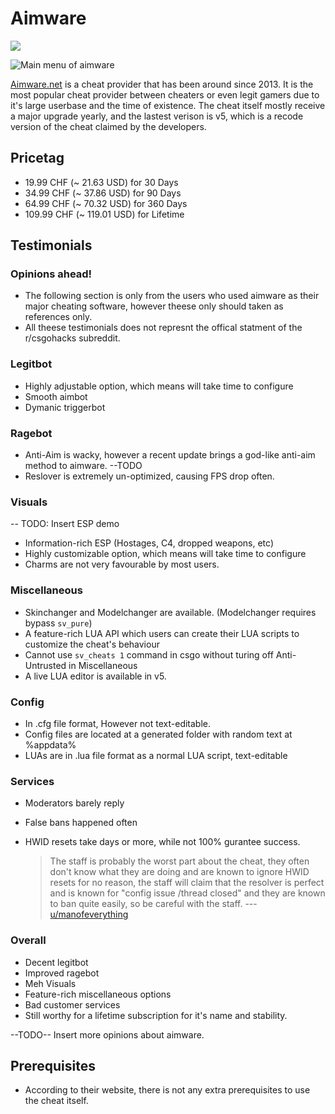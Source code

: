 # Aimware

![](https://i.imgur.com/g1cYT2B.png)

![Main menu of aimware](https://i.imgur.com/OoGH1KF.png)

[Aimware.net](https://aimware.net/) is a cheat provider that has been around since 2013. It is the most popular cheat provider between cheaters or even legit gamers due to it's large userbase and the time of existence. The cheat itself mostly receive a major upgrade yearly, and the lastest verison is v5, which is a recode version of the cheat claimed by the developers.

## Pricetag

* 19.99 CHF \(~ 21.63  USD\) for 30 Days
* 34.99 CHF \(~ 37.86 USD\) for 90 Days
* 64.99 CHF \(~ 70.32 USD\) for 360 Days
* 109.99 CHF \(~ 119.01 USD\) for Lifetime

## Testimonials

### Opinions ahead!

* The following section is only from the users who used aimware as their major cheating software, however theese only should taken as references only.
* All theese testimonials does not represnt the offical statment of the r/csgohacks subreddit.

### Legitbot

* Highly adjustable option, which means will take time to configure
* Smooth aimbot
* Dymanic triggerbot

### Ragebot

* Anti-Aim is wacky, however a recent update brings a god-like anti-aim method to aimware. --TODO
* Reslover is extremely un-optimized, causing FPS drop often.

### Visuals

-- TODO: Insert ESP demo

* Information-rich ESP \(Hostages, C4, dropped weapons, etc\)
* Highly customizable option, which means will take time to configure
* Charms are not very favourable by most users.

### Miscellaneous

* Skinchanger and Modelchanger are available. \(Modelchanger requires bypass `sv_pure`\)
* A feature-rich LUA API which users can create their LUA scripts to customize the cheat's behaviour 
* Cannot use `sv_cheats 1` command in csgo without turing off Anti-Untrusted in Miscellaneous
* A live LUA editor is available in v5.

### Config

* In .cfg file format, However not text-editable.
* Config files are located at a generated folder with random text at %appdata%
* LUAs are in .lua file format as a normal LUA script, text-editable

### Services

* Moderators barely reply
* False bans happened often
* HWID resets take days or more, while not 100% gurantee success.

  > The staff is probably the worst part about the cheat, they often don't know what they are doing and are known to ignore HWID resets for no reason, the staff will claim that the resolver is perfect and is known for "config issue /thread closed" and they are known to ban quite easily, so be careful with the staff. ---[u/manofeverything](https://www.reddit.com/r/Csgohacks/comments/farrad/i_need_your_feedback/fj03tnh?utm_source=share&utm_medium=web2x)

### Overall

* Decent legitbot
* Improved ragebot
* Meh Visuals
* Feature-rich miscellaneous options
* Bad customer services
* Still worthy for a lifetime subscription for it's name and stability.

--TODO-- Insert more opinions about aimware.

## Prerequisites

* According to their website, there is not any extra prerequisites to use the cheat itself.
